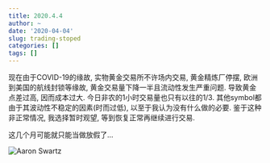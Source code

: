 ```yaml
---
title: 2020.4.4
author: ~
date: '2020-04-04'
slug: trading-stoped
categories: []
tags: []
---
```


现在由于COVID-19的缘故, 实物黄金交易所不许场内交易, 黄金精炼厂停摆, 欧洲到美国的航线封锁等缘故, 黄金交易量下降一半且流动性发生严重问题. 导致黄金点差过高, 因而成本过大. 今日非农的1小时交易量也只有以往的1/3. 其他symbol都由于其波动性不稳定的因素(时而过低), 以至于我认为没有什么做的必要. 鉴于这种非正常情况, 我选择暂时观望, 等到恢复正常再继续进行交易.

这几个月可能就只能当做放假了...

![Aaron Swartz](https://files.catbox.moe/2odprl.jpg)